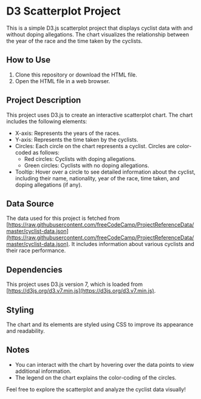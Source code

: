 # D3 Scatterplot Project

This is a simple D3.js scatterplot project that displays cyclist data with and without doping allegations. The chart visualizes the relationship between the year of the race and the time taken by the cyclists.

## How to Use

1. Clone this repository or download the HTML file.
2. Open the HTML file in a web browser.

## Project Description

This project uses D3.js to create an interactive scatterplot chart. The chart includes the following elements:

- X-axis: Represents the years of the races.
- Y-axis: Represents the time taken by the cyclists.
- Circles: Each circle on the chart represents a cyclist. Circles are color-coded as follows:
  - Red circles: Cyclists with doping allegations.
  - Green circles: Cyclists with no doping allegations.
- Tooltip: Hover over a circle to see detailed information about the cyclist, including their name, nationality, year of the race, time taken, and doping allegations (if any).

## Data Source

The data used for this project is fetched from [https://raw.githubusercontent.com/freeCodeCamp/ProjectReferenceData/master/cyclist-data.json](https://raw.githubusercontent.com/freeCodeCamp/ProjectReferenceData/master/cyclist-data.json). It includes information about various cyclists and their race performance.

## Dependencies

This project uses D3.js version 7, which is loaded from [https://d3js.org/d3.v7.min.js](https://d3js.org/d3.v7.min.js).

## Styling

The chart and its elements are styled using CSS to improve its appearance and readability.

## Notes

- You can interact with the chart by hovering over the data points to view additional information.
- The legend on the chart explains the color-coding of the circles.

Feel free to explore the scatterplot and analyze the cyclist data visually!
